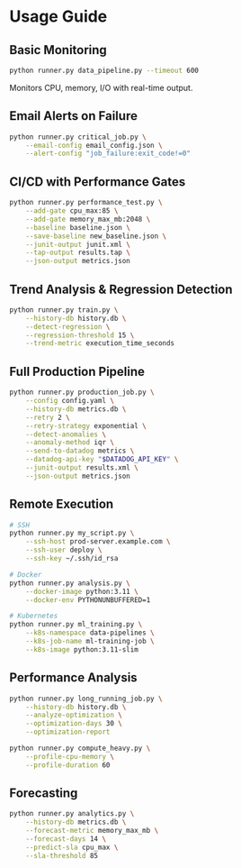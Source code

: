 # Usage Guide

## Basic Monitoring

```bash
python runner.py data_pipeline.py --timeout 600
```

Monitors CPU, memory, I/O with real-time output.

## Email Alerts on Failure

```bash
python runner.py critical_job.py \
    --email-config email_config.json \
    --alert-config "job_failure:exit_code!=0"
```

## CI/CD with Performance Gates

```bash
python runner.py performance_test.py \
    --add-gate cpu_max:85 \
    --add-gate memory_max_mb:2048 \
    --baseline baseline.json \
    --save-baseline new_baseline.json \
    --junit-output junit.xml \
    --tap-output results.tap \
    --json-output metrics.json
```

## Trend Analysis & Regression Detection

```bash
python runner.py train.py \
    --history-db history.db \
    --detect-regression \
    --regression-threshold 15 \
    --trend-metric execution_time_seconds
```

## Full Production Pipeline

```bash
python runner.py production_job.py \
    --config config.yaml \
    --history-db metrics.db \
    --retry 2 \
    --retry-strategy exponential \
    --detect-anomalies \
    --anomaly-method iqr \
    --send-to-datadog metrics \
    --datadog-api-key "$DATADOG_API_KEY" \
    --junit-output results.xml \
    --json-output metrics.json
```

## Remote Execution

```bash
# SSH
python runner.py my_script.py \
    --ssh-host prod-server.example.com \
    --ssh-user deploy \
    --ssh-key ~/.ssh/id_rsa

# Docker
python runner.py analysis.py \
    --docker-image python:3.11 \
    --docker-env PYTHONUNBUFFERED=1

# Kubernetes
python runner.py ml_training.py \
    --k8s-namespace data-pipelines \
    --k8s-job-name ml-training-job \
    --k8s-image python:3.11-slim
```

## Performance Analysis

```bash
python runner.py long_running_job.py \
    --history-db history.db \
    --analyze-optimization \
    --optimization-days 30 \
    --optimization-report

python runner.py compute_heavy.py \
    --profile-cpu-memory \
    --profile-duration 60
```

## Forecasting

```bash
python runner.py analytics.py \
    --history-db metrics.db \
    --forecast-metric memory_max_mb \
    --forecast-days 14 \
    --predict-sla cpu_max \
    --sla-threshold 85
```
